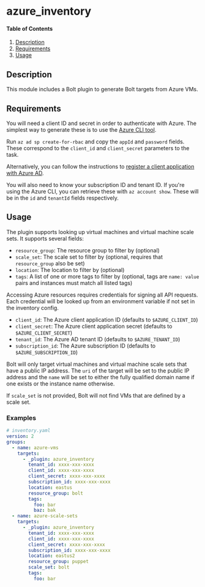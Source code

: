 # azure_inventory

#### Table of Contents

1. [Description](#description)
2. [Requirements](#requirements)
3. [Usage](#usage)

## Description

This module includes a Bolt plugin to generate Bolt targets from Azure VMs.

## Requirements

You will need a client ID and secret in order to authenticate with Azure. The simplest way to generate these is to use the [Azure CLI tool](https://docs.microsoft.com/en-us/cli/azure/install-azure-cli).

Run `az ad sp create-for-rbac` and copy the `appId` and `password` fields. These correspond to the `client_id` and `client_secret` parameters to the task.

Alternatively, you can follow the instructions to [register a client application with Azure AD](https://docs.microsoft.com/en-us/rest/api/azure/#register-your-client-application-with-azure-ad).

You will also need to know your subscription ID and tenant ID. If you're using the Azure CLI, you can retrieve these with `az account show`. These will be in the `id` and `tenantId` fields respectively.

## Usage

The plugin supports looking up virtual machines and virtual machine scale sets. It supports several fields:

- `resource_group`: The resource group to filter by (optional)
- `scale_set`: The scale set to filter by (optional, requires that `resource_group` also be set)
- `location`: The location to filter by (optional)
- `tags`: A list of one or more tags to filter by (optional, tags are `name: value` pairs and instances must match all listed tags)

Accessing Azure resources requires credentials for signing all API requests. Each credential will be looked up from an environment variable if not set in the inventory config.

- `client_id`: The Azure client application ID (defaults to `$AZURE_CLIENT_ID`)
- `client_secret`: The Azure client application secret (defaults to `$AZURE_CLIENT_SECRET`)
- `tenant_id`: The Azure AD tenant ID (defaults to `$AZURE_TENANT_ID`)
- `subscription_id`: The Azure subscription ID (defaults to `$AZURE_SUBSCRIPTION_ID`)

Bolt will only target virtual machines and virtual machine scale sets that have a public IP address. The `uri` of the target will be set to the public IP address and the `name` will be set to either the fully qualified domain name if one exists or the instance name otherwise.

If `scale_set` is not provided, Bolt will not find VMs that are defined by a scale set.

### Examples

```yaml
# inventory.yaml
version: 2
groups:
  - name: azure-vms
    targets:
      - _plugin: azure_inventory
        tenant_id: xxxx-xxx-xxxx
        client_id: xxxx-xxx-xxxx
        client_secret: xxxx-xxx-xxxx
        subscription_id: xxxx-xxx-xxxx
        location: eastus
        resource_group: bolt
        tags:
          foo: bar
          baz: bak
  - name: azure-scale-sets
    targets:
      - _plugin: azure_inventory
        tenant_id: xxxx-xxx-xxxx
        client_id: xxxx-xxx-xxxx
        client_secret: xxxx-xxx-xxxx
        subscription_id: xxxx-xxx-xxxx
        location: eastus2
        resource_group: puppet
        scale_set: bolt
        tags:
          foo: bar
```
